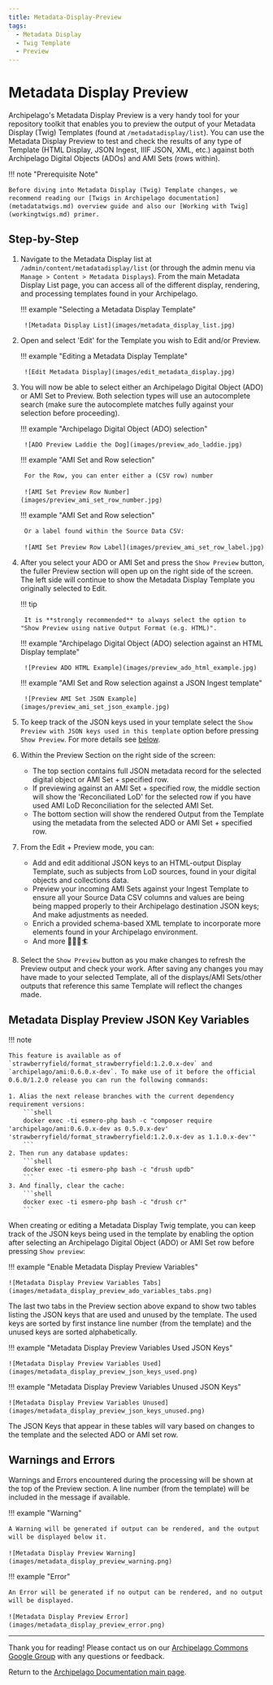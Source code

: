 ```yaml
---
title: Metadata-Display-Preview
tags:
  - Metadata Display
  - Twig Template
  - Preview
---
```


# Metadata Display Preview

Archipelago's Metadata Display Preview is a very handy tool for your repository toolkit that enables you to preview the output of your Metadata Display (Twig) Templates (found at `/metadatadisplay/list`). You can use the Metadata Display Preview to test and check the results of any type of Template (HTML Display, JSON Ingest, IIIF JSON, XML, etc.) against both Archipelago Digital Objects (ADOs) and AMI Sets (rows within). 

!!! note "Prerequisite Note"

    Before diving into Metadata Display (Twig) Template changes, we recommend reading our [Twigs in Archipelago documentation](metadatatwigs.md) overview guide and also our [Working with Twig](workingtwigs.md) primer.

## Step-by-Step

1. Navigate to the Metadata Display list at `/admin/content/metadatadisplay/list` (or through the admin menu via  `Manage > Content > Metadata Displays`). From the main Metadata Display List page, you can access all of the different display, rendering, and processing templates found in your Archipelago.

    !!! example "Selecting a Metadata Display Template"

        ![Metadata Display List](images/metadata_display_list.jpg)

2. Open and select 'Edit' for the Template you wish to Edit and/or Preview.

    !!! example "Editing a Metadata Display Template"

        ![Edit Metadata Display](images/edit_metadata_display.jpg)

3. You will now be able to select either an Archipelago Digital Object (ADO) or AMI Set to Preview. Both selection types will use an autocomplete search (make sure the autocomplete matches fully against your selection before proceeding).

    !!! example "Archipelago Digital Object (ADO) selection"

        ![ADO Preview Laddie the Dog](images/preview_ado_laddie.jpg)

    !!! example "AMI Set and Row selection"

        For the Row, you can enter either a (CSV row) number

        ![AMI Set Preview Row Number](images/preview_ami_set_row_number.jpg)

    !!! example "AMI Set and Row selection"

        Or a label found within the Source Data CSV:

        ![AMI Set Preview Row Label](images/preview_ami_set_row_label.jpg)

4. After you select your ADO or AMI Set and press the `Show Preview` button, the fuller Preview section will open up on the right side of the screen. The left side will continue to show the Metadata Display Template you originally selected to Edit.

    !!! tip

        It is **strongly recommended** to always select the option to "Show Preview using native Output Format (e.g. HTML)".

    !!! example "Archipelago Digital Object (ADO) selection against an HTML Display template"

        ![Preview ADO HTML Example](images/preview_ado_html_example.jpg)
    
    !!! example "AMI Set and Row selection against a JSON Ingest template"

        ![Preview AMI Set JSON Example](images/preview_ami_set_json_example.jpg)

5. To keep track of the JSON keys used in your template select the `Show Preview with JSON keys used in this template` option before pressing `Show Preview`. For more details see [below](#metadata-display-preview-json-key-variables).

5. Within the Preview Section on the right side of the screen:
    - The top section contains full JSON metadata record for the selected digital object or AMI Set + specified row.
    - If previewing against an AMI Set + specified row, the middle section will show the 'Reconciliated LoD' for the selected row if you have used AMI LoD Reconciliation for the selected AMI Set.
    - The bottom section will show the rendered Output from the Template using the metadata from the selected ADO or AMI Set + specified row.
    
6. From the Edit + Preview mode, you can:
    - Add and edit additional JSON keys to an HTML-output Display Template, such as subjects from LoD sources, found in your digital objects and collections data.
    - Preview your incoming AMI Sets against your Ingest Template to ensure all your Source Data CSV columns and values are being being mapped properly to their Archipelago destination JSON keys; And make adjustments as needed.
    - Enrich a provided schema-based XML template to incorporate more elements found in your Archipelago environment.
    - And more 🧑‍🍳🎨🏄     

7. Select the `Show Preview` button as you make changes to refresh the Preview output and check your work. After saving any changes you may have made to your selected Template, all of the displays/AMI Sets/other outputs that reference this same Template will reflect the changes made.

## Metadata Display Preview JSON Key Variables

!!! note

    This feature is available as of `strawberryfield/format_strawberryfield:1.2.0.x-dev` and `archipelago/ami:0.6.0.x-dev`. To make use of it before the official 0.6.0/1.2.0 release you can run the following commands:

    1. Alias the next release branches with the current dependency requirement versions:
        ```shell
        docker exec -ti esmero-php bash -c "composer require 'archipelago/ami:0.6.0.x-dev as 0.5.0.x-dev' 'strawberryfield/format_strawberryfield:1.2.0.x-dev as 1.1.0.x-dev'"
        ```
    2. Then run any database updates:
        ```shell
        docker exec -ti esmero-php bash -c "drush updb"
        ```
    3. And finally, clear the cache:
        ```shell
        docker exec -ti esmero-php bash -c "drush cr"
        ```

When creating or editing a Metadata Display Twig template, you can keep track of the JSON keys being used in the template by enabling the option after selecting an Archipelago Digital Object (ADO) or AMI Set row before pressing `Show preview`:

!!! example "Enable Metadata Display Preview Variables"

    ![Metadata Display Preview Variables Tabs](images/metadata_display_preview_ado_variables_tabs.png)

The last two tabs in the Preview section above expand to show two tables listing the JSON keys that are used and unused by the template. The used keys are sorted by first instance line number (from the template) and the unused keys are sorted alphabetically.

!!! example "Metadata Display Preview Variables Used JSON Keys"

    ![Metadata Display Preview Variables Used](images/metadata_display_preview_json_keys_used.png)

!!! example "Metadata Display Preview Variables Unused JSON Keys"

    ![Metadata Display Preview Variables Unused](images/metadata_display_preview_json_keys_unused.png)

The JSON Keys that appear in these tables will vary based on changes to the template and the selected ADO or AMI set row.

## Warnings and Errors

Warnings and Errors encountered during the processing will be shown at the top of the Preview section. A line number (from the template) will be included in the message if available.

!!! example "Warning"

    A Warning will be generated if output can be rendered, and the output will be displayed below it.

    ![Metadata Display Preview Warning](images/metadata_display_preview_warning.png)

!!! example "Error"

    An Error will be generated if no output can be rendered, and no output will be displayed.

    ![Metadata Display Preview Error](images/metadata_display_preview_error.png)

___

Thank you for reading! Please contact us on our [Archipelago Commons Google Group](https://groups.google.com/forum/#!forum/archipelago-commons) with any questions or feedback.

Return to the [Archipelago Documentation main page](index.md).
